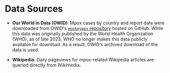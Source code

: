 # Data Sources

* **Our World in Data (OWID)**: Mpox cases by country and report date were downloaded from OWID's [`monkeypox` repository](https://github.com/owid/monkeypox/blob/main/owid-monkeypox-data.csv) hosted on GitHub. While this data was originally published by the World Health Organization (WHO), as of late 2023, WHO no longer makes this data publicly available for download. As a result, OWID's archived download of the data is used.

* **Wikipedia**: Daily pageviews for mpox-related Wikipedia articles are queried directly from Wikimedia.
